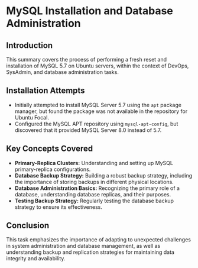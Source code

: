 # MySQL Installation and Database Administration

## Introduction
This summary covers the process of performing a fresh reset and installation of MySQL 5.7 on Ubuntu servers, within the context of DevOps, SysAdmin, and database administration tasks.

## Installation Attempts
- Initially attempted to install MySQL Server 5.7 using the `apt` package manager, but found the package was not available in the repository for Ubuntu Focal.
- Configured the MySQL APT repository using `mysql-apt-config`, but discovered that it provided MySQL Server 8.0 instead of 5.7.

## Key Concepts Covered
- **Primary-Replica Clusters:** Understanding and setting up MySQL primary-replica configurations.
- **Database Backup Strategy:** Building a robust backup strategy, including the importance of storing backups in different physical locations.
- **Database Administration Basics:** Recognizing the primary role of a database, understanding database replicas, and their purposes.
- **Testing Backup Strategy:** Regularly testing the database backup strategy to ensure its effectiveness.

## Conclusion
This task emphasizes the importance of adapting to unexpected challenges in system administration and database management, as well as understanding backup and replication strategies for maintaining data integrity and availability.
